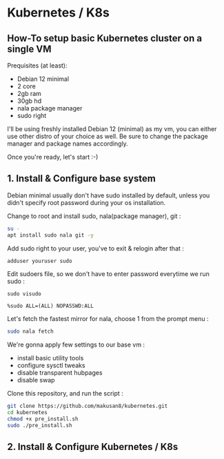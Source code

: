 
# Kubernetes / K8s

## How-To setup basic Kubernetes cluster on a single VM

Prequisites (at least):
  - Debian 12 minimal
  - 2 core
  - 2gb ram
  - 30gb hd
  - nala package manager
  - sudo right

I'll be using freshly installed Debian 12 (minimal) as my vm,
you can either use other distro of your choice as well. Be sure
to change the package manager and package names accordingly.

Once you're ready, let's start :-)


## 1. Install & Configure base system

Debian minimal usually don't have sudo installed by default,
unless you didn't specify root password during your os installation.


Change to root and install sudo, nala(package manager), git :

```bash
su -
apt install sudo nala git -y
```

Add sudo right to your user, you've to exit & relogin after that :

```bash
adduser youruser sudo
```

Edit sudoers file, so we don't have to enter password everytime we run sudo :

```
sudo visudo

%sudo ALL=(ALL) NOPASSWD:ALL
```

Let's fetch the fastest mirror for nala, choose 1 from the prompt menu :

```bash
sudo nala fetch
```

We're gonna apply few settings to our base vm :

  - install basic utility tools
  - configure sysctl tweaks
  - disable transparent hubpages
  - disable swap 

Clone this repository, and run the script :

```bash
git clone https://github.com/makusan8/kubernetes.git
cd kubernetes
chmod +x pre_install.sh
sudo ./pre_install.sh
```


## 2. Install & Configure Kubernetes / K8s
